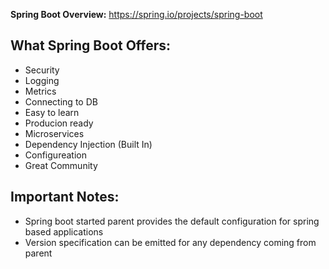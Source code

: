 **Spring Boot Overview:** https://spring.io/projects/spring-boot

## What Spring Boot Offers:
- Security
- Logging
- Metrics
- Connecting to DB
- Easy to learn
- Producion ready
- Microservices
- Dependency Injection (Built In)
- Configureation
- Great Community

## Important Notes:

- Spring boot started parent provides the default configuration for spring based applications
- Version specification can be emitted for any dependency coming from parent
